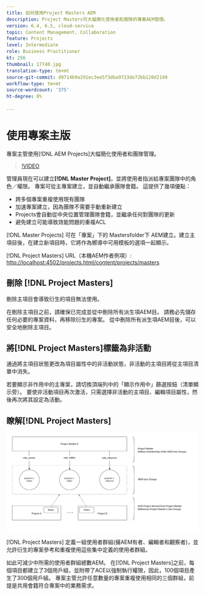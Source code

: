 ```yaml
---
title: 如何使用Project Masters AEM
description: Project Masters可大幅簡化使用者和團隊的專案AEM管理。
version: 6.4, 6.5, cloud-service
topic: Content Management, Collaboration
feature: Projects
level: Intermediate
role: Business Practitioner
kt: 256
thumbnail: 17740.jpg
translation-type: tm+mt
source-git-commit: d9714b9a291ec3ee5f3dba9723de72bb120d2149
workflow-type: tm+mt
source-wordcount: '375'
ht-degree: 0%

---
```



# 使用專案主版

專案主管使用[!DNL AEM Projects]大幅簡化使用者和團隊管理。

>[!VIDEO](https://video.tv.adobe.com/v/17740/?quality=12&learn=on)

管理員現在可以建立&#x200B;**[!DNL Master Project]**，並將使用者指派給專案團隊中的角色／權限。 專案可從主專案建立，並自動繼承團隊會籍。 這提供了幾項優點：

* 跨多個專案重複使用現有團隊
* 加速專案建立，因為團隊不需要手動重新建立
* Projects會自動從中央位置管理團隊會籍，並繼承任何對團隊的更新
* 避免建立可能導致效能問題的重複ACL

[!DNL Master Projects] 可在「專案」下的  Mastersfolder下 AEM建立。建立主項目後，在建立新項目時，它將作為嚮導中可用模板的選項一起顯示。

[!DNL Project Masters] URL（本機AEM作者例項）: [http://localhost:4502/projects.html/content/projects/masters](http://localhost:4502/projects.html/content/projects/masters)

## 刪除 [!DNL Project Masters]

刪除主項目會導致衍生的項目無法使用。

在刪除主項目之前，請確保已完成並從中刪除所有派生項AEM目。 請務必先儲存任何必要的專案資料，再移除衍生的專案。 從中刪除所有派生項AEM目後，可以安全地刪除主項目。

## 將[!DNL Project Masters]標籤為非活動

通過將主項目狀態更改為項目屬性中的非活動狀態，非活動的主項目將從主項目清單中消失。

若要顯示非作用中的主專案，請切換頂端列中的「顯示作用中」篩選按鈕（清單顯示旁）。 要使非活動項目再次激活，只需選擇非活動的主項目、編輯項目屬性，然後再次將其設定為活動。

## 瞭解[!DNL Project Masters]

![專案主修人員技術檢視](assets/use-project-masters/project-masters-architecture.png)

[!DNL Project Masters] 定義一組使用者群組(擁AEM有者、編輯者和觀察者)，並允許衍生的專案參考和重複使用這些集中定義的使用者群組。

如此可減少中所需的使用者群組總數AEM。 在[!DNL Project Masters]之前，每個項目都建立了3個用戶組，並附帶了ACE以強制執行權限，因此，100個項目產生了300個用戶組。 專案主管允許任意數量的專案重複使用相同的三個群組，前提是共用會籍符合專案中的業務需求。
